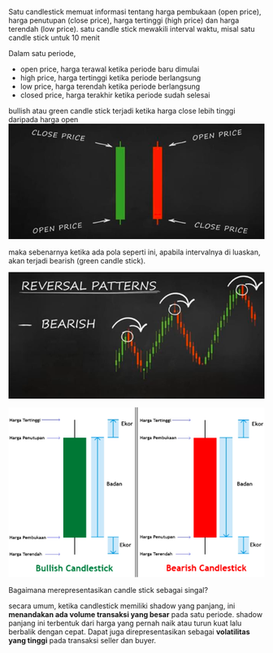 Satu candlestick memuat informasi tentang harga pembukaan (open price), harga penutupan (close price), harga tertinggi (high price) dan harga terendah (low price). satu candle stick mewakili interval waktu, misal satu candle stick untuk 10 menit

Dalam satu periode, 
- open price, harga terawal ketika periode baru dimulai
- high price, harga tertinggi ketika periode  berlangsung
- low price, harga terendah ketika periode berlangsung
- closed price, harga terakhir ketika periode sudah selesai

bullish atau green candle stick terjadi ketika harga close lebih tinggi daripada harga open
![c50752d8e50454364ac7992c86c9003d.png](../../../../_resources/c50752d8e50454364ac7992c86c9003d.png)

maka sebenarnya ketika ada pola seperti ini, apabila intervalnya di luaskan, akan terjadi bearish (green candle stick).

![92baea19b059c5c48fc78f06b5f39999.png](../../../../_resources/92baea19b059c5c48fc78f06b5f39999.png)

![558e8f71cce7fc5d7a3514c47c8ea17e.png](../../../../_resources/558e8f71cce7fc5d7a3514c47c8ea17e.png)

Bagaimana merepresentasikan candle stick sebagai singal?

secara umum, ketika candlestick memiliki shadow yang panjang, ini **menandakan ada volume transaksi yang besar** pada satu periode. shadow panjang ini terbentuk dari harga yang pernah naik atau turun kuat lalu berbalik dengan cepat. Dapat juga direpresentasikan sebagai **volatilitas yang tinggi** pada transaksi seller dan buyer.